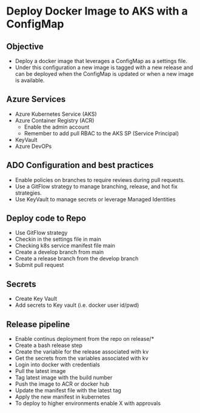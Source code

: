 # Deploy Docker Image to AKS with a ConfigMap


## Objective 

- Deploy a docker image that leverages a ConfigMap as a settings file. 
- Under this configuration a new image is tagged with a new release and can be deployed when the ConfigMap is updated or when a new image is available.

## Azure Services

- Azure Kubernetes Service (AKS)
- Azure Container Registry (ACR)
  - Enable the admin account 
  - Remember to add pull RBAC to the AKS SP (Service Principal)
- KeyVault
- Azure DevOPs

## ADO Configuration and best practices

- Enable policies on branches to require reviews during pull requests.
- Use a GitFlow strategy to manage branching, release, and hot fix strategies.
- Use KeyVault to manage secrets or leverage Managed Identities

## Deploy code to Repo

- Use GitFlow strategy
- Checkin in the settings file in main
- Checking k8s service manifest file main
- Create a develop branch from main
- Create a release branch from the develop branch
- Submit pull request

## Secrets

- Create Key Vault
- Add secrets to Key vault (i.e. docker user id/pwd)

## Release pipeline

- Enable continus deployment from the repo on release/*
- Create a bash release step
- Create the variable for the release associated with kv
- Get the secrets from the variables associated with kv
- Login into docker with credentials
- Pull the latest image
- Tag latest image with the build number
- Push the image to ACR or docker hub
- Update the manifest file with the latest tag
- Apply the new manifest in kubernetes
- To deploy to higher environments enable X with approvals

